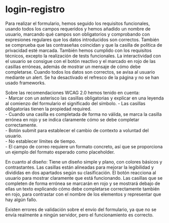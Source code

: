 # login-registro

Para realizar el formulario, hemos seguido los requisitos funcionales, usando todos los campos requeridos y hemos añadido un nombre de usuario, marcando qué campos son obligatorios y comprobando con expresiones regulares que los datos introducidos son correctos. También se comprueba que las contraseñas coincidan y que la casilla de política de privacidad esté marcada. También hemos cumplido con los requisitos técnicos, excepto la realización de tests funcionales. La interactividad con el usuario se consigue con el botón reactivo y el marcado en rojo de las casillas erróneas, además de mostrar un mensaje de cómo debe completarse. Cuando todos los datos son correctos, se avisa al usuario mediante un alert. Se ha desactivado el refresco de la página y no se han usado frameworks.

Sobre las recomendaciones WCAG 2.0 hemos tenido en cuenta:<br>
    - Marcar con un asterisco las casillas obligatorias y explicar en una leyenda al comienzo del formulario el significado del símbolo.
    - Las casillas obligatorias tienen la propiedad required.<br>
    - Cuando una casilla es completada de forma no válida, se marca la casilla errónea en rojo y se indica claramente cómo se debe completar correctamente.<br>
    - Botón submit para establecer el cambio de contexto a voluntad del usuario.<br>
    - No establecer límites de tiempo.<br>
    - El campo de correo requiere un formato concreto, así que se proporciona un ejemplo del formato esperado como placeholder.<br>

En cuanto al diseño:
Tiene un diseño simple y plano, con colores básicos y contrastantes. Las casillas están alineadas para mejorar la legibilidad y divididas en dos apartados según su clasificación. El botón reacciona al usuario para mostrar claramente que está funcionando. Las casillas que se completen de forma errónea se marcarán en rojo y se mostrará debajo de ellas un texto explicando cómo debe completarse correctamente también en rojo, para contrastar con el nombre de los elementos y representar que hay algún fallo.

Existen errores de validación sobre el envío del formulario, ya que no se envía realmente a ningún servidor, pero el funcionamiento es correcto.